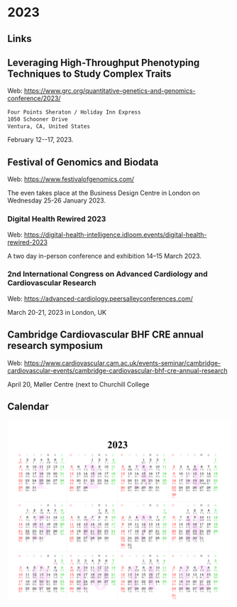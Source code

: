 # 2023

## Links

## Leveraging High-Throughput Phenotyping Techniques to Study Complex Traits

Web: <https://www.grc.org/quantitative-genetics-and-genomics-conference/2023/>

```
Four Points Sheraton / Holiday Inn Express
1050 Schooner Drive
Ventura, CA, United States
```

February 12--17, 2023.

## Festival of Genomics and Biodata

Web: <https://www.festivalofgenomics.com/>

The even takes place at the Business Design Centre in London on Wednesday 25-26 January 2023.

### Digital Health Rewired 2023

Web: <https://digital-health-intelligence.idloom.events/digital-health-rewired-2023>

A two day in-person conference and exhibition 14–15 March 2023.

### 2nd International Congress on Advanced Cardiology and Cardiovascular Research

Web: <https://advanced-cardiology.peersalleyconferences.com/>

March 20-21, 2023 in London, UK

## Cambridge Cardiovascular BHF CRE annual research symposium

Web: <https://www.cardiovascular.cam.ac.uk/events-seminar/cambridge-cardiovascular-events/cambridge-cardiovascular-bhf-cre-annual-research>

April 20, Møller Centre (next to Churchill College

## Calendar

![Calendar](2023.png)

